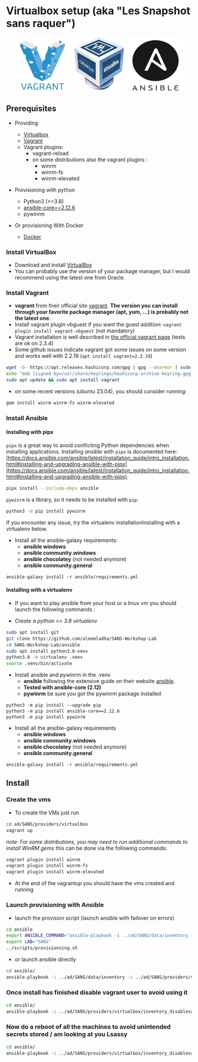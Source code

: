 # Virtualbox setup (aka "Les Snapshot sans raquer")

<div align="center">
  <img alt="vagrant" width="150" height="150" src="./img/icon_vagrant.png">
  <img alt="icon_vwmare" width="150"  height="150" src="./img/icon_virtualbox.png">
  <img alt="icon_ansible" width="150"  height="150" src="./img/icon_ansible.png">
</div>

## Prerequisites

- Providing
  - [Virtualbox](https://www.oracle.com/virtualization/technologies/vm/downloads/virtualbox-downloads.html)
  - [Vagrant](https://developer.hashicorp.com/vagrant/docs)
  - Vagrant plugins:
    - vagrant-reload
    - on some distributions also the vagrant plugins :
      - winrm
      - winrm-fs
      - winrm-elevated

- Provisioning with python
  - Python3 (>=3.8)
  - [ansible-core==2.12.6](https://docs.ansible.com/ansible/latest/index.html)
  - pywinrm

- Or provisioning With Docker
  - [Docker](https://www.docker.com/)


### Install VirtualBox

- Download and install [VirtualBox](https://www.oracle.com/virtualization/technologies/vm/downloads/virtualbox-downloads.html)
- You can probably use the version of your package manager, but I would recommend using the latest one from Oracle.

### Install Vagrant

- **vagrant** from their official site [vagrant](https://developer.hashicorp.com/vagrant/downloads). __The version you can install through your favorite package manager (apt, yum, ...) is probably not the latest one__.
- Install vagrant plugin vbguest if you want the guest addition: `vagrant plugin install vagrant-vbguest` (not mandatory)
- Vagrant installation is well described in [the official vagrant page](https://developer.hashicorp.com/vagrant/downloads) (tests are ok on 2.3.4)
- Some github issues indicate vagrant got some issues on some version and works well with 2.2.19 (`apt install vagrant=2.2.19`)

```bash
wget -O- https://apt.releases.hashicorp.com/gpg | gpg --dearmor | sudo tee /usr/share/keyrings/hashicorp-archive-keyring.gpg
echo "deb [signed-by=/usr/share/keyrings/hashicorp-archive-keyring.gpg] https://apt.releases.hashicorp.com $(lsb_release -cs) main" | sudo tee /etc/apt/sources.list.d/hashicorp.list
sudo apt update && sudo apt install vagrant
```

- on some recent versions (ubuntu 23.04), you should consider running:
```bash
gem install winrm winrm-fs winrm-elevated
```

### Install Ansible

#### Installing with pipx

`pipx` is a great way to avoid conflicting Python dependencies when installing applications.
Installing _ansible_ with `pipx` is documented here: [https://docs.ansible.com/ansible/latest/installation_guide/intro_installation.html#installing-and-upgrading-ansible-with-pipx](https://docs.ansible.com/ansible/latest/installation_guide/intro_installation.html#installing-and-upgrading-ansible-with-pipx).

```bash
pipx install --include-deps ansible
```

`pywinrm` is a library, so it needs to be installed with `pip`.

```bash
python3 -m pip install pywinrm
```
If you encounter any issue, try the virtualenv installationInstalling with a virtualenv below.


- Install all the ansible-galaxy requirements:
  - **ansible windows**
  - **ansible community.windows**
  - **ansible chocolatey** (not needed anymore)
  - **ansible community.general**
```
ansible-galaxy install -r ansible/requirements.yml
```

#### Installing with a virtualenv

- If you want to play ansible from your host or a linux vm you should launch the following commands :

- *Create a python >= 3.8 virtualenv*

```bash
sudo apt install git
git clone https://github.com/aleemladha/SANS-Workshop-Lab
cd SANS-Workshop-Lab/ansible
sudo apt install python3.8-venv
python3.8 -m virtualenv .venv
source .venv/bin/activate
```

- Install ansible and pywinrm in the .venv
  - **ansible** following the extensive guide on their website [ansible](https://docs.ansible.com/ansible/latest/installation_guide/intro_installation.html).
  - **Tested with ansible-core (2.12)**
  - **pywinrm** be sure you got the pywinrm package installed

```
python3 -m pip install --upgrade pip
python3 -m pip install ansible-core==2.12.6
python3 -m pip install pywinrm
```

- Install all the ansible-galaxy requirements
  - **ansible windows**
  - **ansible community.windows**
  - **ansible chocolatey** (not needed anymore)
  - **ansible community.general**
```
ansible-galaxy install -r ansible/requirements.yml
```

## Install

### Create the vms

- To create the VMs just run 

```bash
cd ad/SANS/providers/virtualbox
vagrant up
```
*note: For some distributions, you may need to run additional commands to install WinRM gems* this can be done via the following commands:

```bash
vagrant plugin install winrm
vagrant plugin install winrm-fs
vagrant plugin install winrm-elevated
```

- At the end of the vagrantup you should have the vms created and running
### Launch provisioning with Ansible

- launch the provision script (launch ansible with failover on errors)

```bash
cd ansible
export ANSIBLE_COMMAND="ansible-playbook -i ../ad/SANS/data/inventory -i ../ad/SANS/providers/virtualbox/inventory"
export LAB="SANS"
../scripts/provisionning.sh
```

- or launch ansible directly

```bash
cd ansible/
ansible-playbook -i ../ad/SANS/data/inventory -i ../ad/SANS/providers/virtualbox/inventory main.yml
```
### Once install has finished disable vagrant user to avoid using it

```bash
cd ansible/
ansible-playbook -i ../ad/SANS/providers/virtualbox/inventory_disablevagrant disable_vagrant.yml
```

### Now do a reboot of all the machines to avoid unintended secrets stored / am looking at you Lsassy

```bash
cd ansible/
ansible-playbook -i ../ad/SANS/providers/virtualbox/inventory_disablevagrant reboot.yml
```
